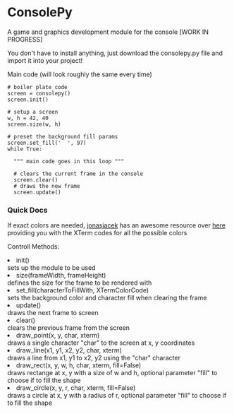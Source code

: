 # ConsolePy
A game and graphics development module for the console [WORK IN PROGRESS]

You don't have to install anything, just download the consolepy.py file and import it into your project!

Main code (will look roughly the same every time)
```python3
# boiler plate code
screen = consolepy()
screen.init()

# setup a screen
w, h = 42, 40
screen.size(w, h)

# preset the background fill params
screen.set_fill('  ', 97)
while True:

  """ main code goes in this loop """

  # clears the current frame in the console
  screen.clear()
  # draws the new frame
  screen.update()
```

<h3>Quick Docs</h3>

If exact colors are needed, <a href="https://github.com/jonasjacek">jonasjacek</a> has an awesome resource over <a href="https://jonasjacek.github.io/colors/">here</a> providing you with the XTerm codes for all the possible colors

Controll Methods:
<li>init()</li>
sets up the module to be used
<li>size(frameWidth, frameHeight)</li>
defines the size for the frame to be rendered with
<li>set_fill(characterToFillWith, XTermColorCode)</li>
sets the background color and character fill when clearing the frame
<li>update()</li>
draws the next frame to screen
<li>clear()</li>
clears the previous frame from the screen
<li>draw_point(x, y, char, xterm)</li>
draws a single character "char" to the screen at x, y coordinates
<li>draw_line(x1, y1, x2, y2, char, xterm)</li>
draws a line from x1, y1 to x2, y2 using the "char" character
<li>draw_rect(x, y, w, h, char, xterm, fill=False)</li>
draws rectange at x, y with a size of w and h, optional parameter "fill" to choose if to fill the shape
<li>draw_circle(x, y, r, char, xterm, fill=False)</li>
draws a circle at x, y with a radius of r, optional parameter "fill" to choose if to fill the shape


